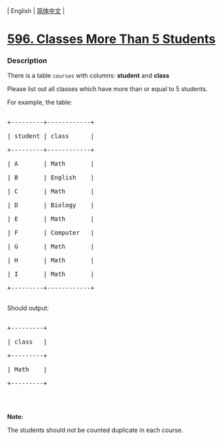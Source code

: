 | English | [简体中文](README.md) |

# [596. Classes More Than 5 Students](https://leetcode-cn.com/problems/classes-more-than-5-students)
 ### Description
<p>There is a table <code>courses</code> with columns: <b>student</b> and <b>class</b></p>

<p>Please list out all classes which have more than or equal to 5 students.</p>

<p>For example, the table:</p>

<pre>
+---------+------------+
| student | class      |
+---------+------------+
| A       | Math       |
| B       | English    |
| C       | Math       |
| D       | Biology    |
| E       | Math       |
| F       | Computer   |
| G       | Math       |
| H       | Math       |
| I       | Math       |
+---------+------------+
</pre>

<p>Should output:</p>

<pre>
+---------+
| class   |
+---------+
| Math    |
+---------+
</pre>

<p>&nbsp;</p>

<p><b>Note:</b><br />
The students should not be counted duplicate in each course.</p>
